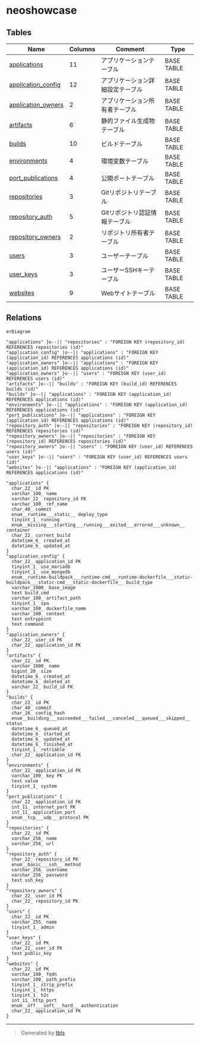 # neoshowcase

## Tables

| Name | Columns | Comment | Type |
| ---- | ------- | ------- | ---- |
| [applications](applications.md) | 11 | アプリケーションテーブル | BASE TABLE |
| [application_config](application_config.md) | 12 | アプリケーション詳細設定テーブル | BASE TABLE |
| [application_owners](application_owners.md) | 2 | アプリケーション所有者テーブル | BASE TABLE |
| [artifacts](artifacts.md) | 6 | 静的ファイル生成物テーブル | BASE TABLE |
| [builds](builds.md) | 10 | ビルドテーブル | BASE TABLE |
| [environments](environments.md) | 4 | 環境変数テーブル | BASE TABLE |
| [port_publications](port_publications.md) | 4 | 公開ポートテーブル | BASE TABLE |
| [repositories](repositories.md) | 3 | Gitリポジトリテーブル | BASE TABLE |
| [repository_auth](repository_auth.md) | 5 | Gitリポジトリ認証情報テーブル | BASE TABLE |
| [repository_owners](repository_owners.md) | 2 | リポジトリ所有者テーブル | BASE TABLE |
| [users](users.md) | 3 | ユーザーテーブル | BASE TABLE |
| [user_keys](user_keys.md) | 3 | ユーザーSSHキーテーブル | BASE TABLE |
| [websites](websites.md) | 9 | Webサイトテーブル | BASE TABLE |

## Relations

```mermaid
erDiagram

"applications" }o--|| "repositories" : "FOREIGN KEY (repository_id) REFERENCES repositories (id)"
"application_config" |o--|| "applications" : "FOREIGN KEY (application_id) REFERENCES applications (id)"
"application_owners" }o--|| "applications" : "FOREIGN KEY (application_id) REFERENCES applications (id)"
"application_owners" }o--|| "users" : "FOREIGN KEY (user_id) REFERENCES users (id)"
"artifacts" }o--|| "builds" : "FOREIGN KEY (build_id) REFERENCES builds (id)"
"builds" }o--|| "applications" : "FOREIGN KEY (application_id) REFERENCES applications (id)"
"environments" }o--|| "applications" : "FOREIGN KEY (application_id) REFERENCES applications (id)"
"port_publications" }o--|| "applications" : "FOREIGN KEY (application_id) REFERENCES applications (id)"
"repository_auth" |o--|| "repositories" : "FOREIGN KEY (repository_id) REFERENCES repositories (id)"
"repository_owners" }o--|| "repositories" : "FOREIGN KEY (repository_id) REFERENCES repositories (id)"
"repository_owners" }o--|| "users" : "FOREIGN KEY (user_id) REFERENCES users (id)"
"user_keys" }o--|| "users" : "FOREIGN KEY (user_id) REFERENCES users (id)"
"websites" }o--|| "applications" : "FOREIGN KEY (application_id) REFERENCES applications (id)"

"applications" {
  char_22_ id PK
  varchar_100_ name
  varchar_22_ repository_id FK
  varchar_100_ ref_name
  char_40_ commit
  enum__runtime___static__ deploy_type
  tinyint_1_ running
  enum__missing___starting___running___exited___errored___unknown__ container
  char_22_ current_build
  datetime_6_ created_at
  datetime_6_ updated_at
}
"application_config" {
  char_22_ application_id PK
  tinyint_1_ use_mariadb
  tinyint_1_ use_mongodb
  enum__runtime-buildpack___runtime-cmd___runtime-dockerfile___static-buildpack___static-cmd___static-dockerfile__ build_type
  varchar_1000_ base_image
  text build_cmd
  varchar_100_ artifact_path
  tinyint_1_ spa
  varchar_100_ dockerfile_name
  varchar_100_ context
  text entrypoint
  text command
}
"application_owners" {
  char_22_ user_id PK
  char_22_ application_id PK
}
"artifacts" {
  char_22_ id PK
  varchar_1000_ name
  bigint_20_ size
  datetime_6_ created_at
  datetime_6_ deleted_at
  varchar_22_ build_id FK
}
"builds" {
  char_22_ id PK
  char_40_ commit
  char_16_ config_hash
  enum__building___succeeded___failed___canceled___queued___skipped__ status
  datetime_6_ queued_at
  datetime_6_ started_at
  datetime_6_ updated_at
  datetime_6_ finished_at
  tinyint_1_ retriable
  char_22_ application_id FK
}
"environments" {
  char_22_ application_id PK
  varchar_100_ key PK
  text value
  tinyint_1_ system
}
"port_publications" {
  char_22_ application_id FK
  int_11_ internet_port PK
  int_11_ application_port
  enum__tcp___udp__ protocol PK
}
"repositories" {
  char_22_ id PK
  varchar_256_ name
  varchar_256_ url
}
"repository_auth" {
  char_22_ repository_id PK
  enum__basic___ssh__ method
  varchar_256_ username
  varchar_256_ password
  text ssh_key
}
"repository_owners" {
  char_22_ user_id PK
  char_22_ repository_id PK
}
"users" {
  char_22_ id PK
  varchar_255_ name
  tinyint_1_ admin
}
"user_keys" {
  char_22_ id PK
  char_22_ user_id FK
  text public_key
}
"websites" {
  char_22_ id PK
  varchar_100_ fqdn
  varchar_100_ path_prefix
  tinyint_1_ strip_prefix
  tinyint_1_ https
  tinyint_1_ h2c
  int_11_ http_port
  enum__off___soft___hard__ authentication
  char_22_ application_id FK
}
```

---

> Generated by [tbls](https://github.com/k1LoW/tbls)
